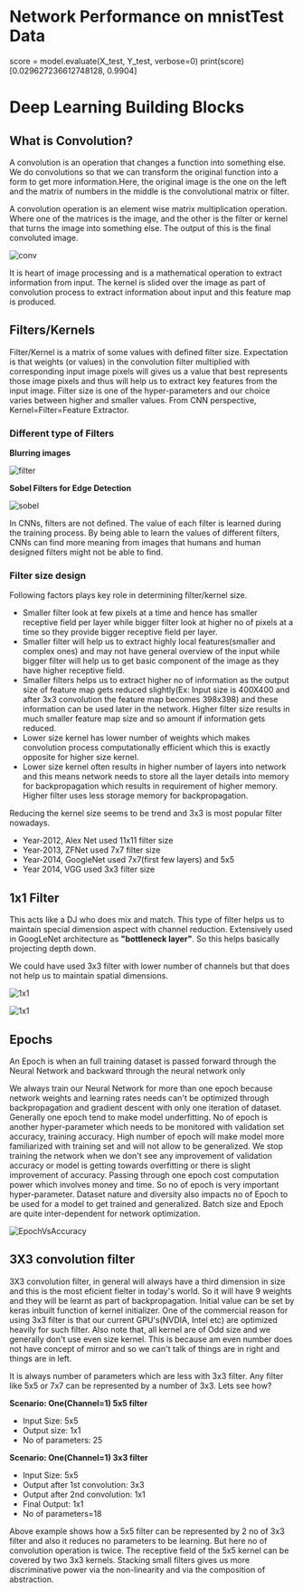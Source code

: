 # Network Performance on mnistTest Data
score = model.evaluate(X_test, Y_test, verbose=0)
print(score)
[0.029627236612748128, 0.9904]

# Deep Learning Building Blocks

## What is Convolution?

A convolution is an operation that changes a function into something else. We do convolutions so that we can transform the original function into a form to get more information.Here, the original image is the one on the left and the matrix of numbers in the middle is the convolutional matrix or filter.

A convolution operation is an element wise matrix multiplication operation. Where one of the matrices is the image, and the other is the filter or kernel that turns the image into something else. The output of this is the final convoluted image.

![conv](https://saama-dbe0.kxcdn.com/wp-content/uploads/2017/12/01.jpg?iv=95)

It is heart of image processing and is a mathematical operation to extract information from input. The kernel is slided over the image as part of convolution process to extract information about input and this feature map is produced.
## Filters/Kernels

Filter/Kernel is a matrix of some values with defined filter size. Expectation is that weights (or values) in the convolution filter multiplied with corresponding input image pixels will gives us a value that best represents those image pixels and thus will help us to extract key features from the input image. Filter size is one of the hyper-parameters and our choice varies between higher and smaller values. 
From CNN perspective, Kernel=Filter=Feature Extractor.
### Different type of Filters

**Blurring images**

![filter](https://saama-dbe0.kxcdn.com/wp-content/uploads/2017/12/03.png?iv=95)

**Sobel Filters for Edge Detection**

![sobel](https://saama-dbe0.kxcdn.com/wp-content/uploads/2017/12/05.jpg?iv=95)

In CNNs, filters are not defined. The value of each filter is learned during the training process. By being able to learn the values of different filters, CNNs can find more meaning from images that humans and human designed filters might not be able to find.
### Filter size design

Following factors plays key role in determining filter/kernel size.

- Smaller filter look at few pixels at a time and hence has smaller receptive field per layer while bigger filter look at higher no of pixels at a time so they provide bigger receptive field per layer.
- Smaller filter will help us to extract highly local features(smaller and complex ones) and may not have general overview of the input while bigger filter will help us to get basic component of the image as they have higher receptive field.
- Smaller filters helps us to extract higher no of information as the output size of feature map gets reduced slightly(Ex: Input size is 400X400 and after 3x3 convolution the feature map becomes 398x398) and these information can be used later in the network. Higher filter size results in much smaller feature map size and so amount if information gets reduced.
- Lower size kernel has lower number of weights which makes convolution process computationally efficient which this is exactly opposite for higher size kernel.
- Lower size kernel often results in higher number of layers into network and this means network needs to store all the layer details into memory for backpropagation which results in requirement of higher memory. Higher filter uses less storage memory for backpropagation.

Reducing the kernel size seems to be trend and 3x3 is most popular filter nowadays.

- Year-2012, Alex Net used 11x11 filter size
- Year-2013, ZFNet used 7x7 filter size
- Year-2014, GoogleNet used 7x7(first few layers) and 5x5
- Year 2014, VGG used 3x3 filter size

## 1x1 Filter
This acts like a DJ who does mix and match. This type of filter helps us to maintain special dimension aspect with channel reduction. Extensively used in GoogLeNet architecture as **"bottleneck layer"**. So this helps basically projecting depth down.

We could have used 3x3 filter with lower number of channels but that does not help us to maintain spatial dimensions.

![1x1](https://github.com/amitkayal/akDeepLearningMaster/blob/master/1x1.gif?raw=true)

![1x1](https://github.com/amitkayal/akDeepLearningMaster/blob/master/1x1_Convolution.JPG?raw=true)



## Epochs

An Epoch is when an full training dataset is passed forward through the Neural Network and backward through the neural network only 

We always train our Neural Network for more than one epoch because network weights and learning rates needs can't be optimized through backpropagation and gradient descent with only one iteration of dataset. Generally one epoch tend to make model underfitting. No of epoch is another hyper-parameter which needs to be monitored with validation set accuracy, training accuracy. High number of epoch will make model more familiarized with training set and will not allow to be generalized. We stop training the network when we don't see any improvement of validation accuracy or model is getting towards overfitting or there is slight improvement of accuracy. Passing through one epoch cost computation power which involves money and time. So no of epoch is very important hyper-parameter. Dataset nature and diversity also impacts no of Epoch to be used for a model to get trained and generalized. Batch size and Epoch are quite inter-dependent for network optimization.

![EpochVsAccuracy](https://github.com/amitkayal/akDeepLearningMaster/blob/master/Training-error-versus-epoch-number-for-the-neural-network-model.png?raw=true)

## 3X3 convolution filter
3X3 convolution filter, in general will always have a third dimension in size and this is the most eficient fielter in today's world. So it will have 9 weights and they will be learnt as part of backpropagation. Initial value can be set by keras inbuilt function of kernel initializer.
One of the commercial reason for using 3x3 filter is that our current GPU's(NVDIA, Intel etc) are optimized heavily for such filter. Also note that, all kernel are of Odd size and we generally don't use even size kernel. This is because am even number does not have concept of mirror and so we can't talk of things are in right and things are in left.

It is always number of parameters which are less with 3x3 filter. Any filter like 5x5 or 7x7 can be represented by a number of 3x3. Lets see how? 

**Scenario:  One(Channel=1) 5x5 filter**

- Input Size: 5x5 
- Output size: 1x1
- No of parameters: 25

**Scenario: One(Channel=1) 3x3 filter**

- Input Size: 5x5 
- Output after 1st convolution: 3x3
- Output after 2nd convolution: 1x1
- Final Output: 1x1
- No of parameters=18

Above example shows how a 5x5 filter can be represented by 2 no of 3x3 filter and also it reduces no parameters to be learning. But here no of convolution operation is twice. The receptive field of the 5x5 kernel can be covered by two 3x3 kernels.  Stacking small filters gives us more discriminative power via the non-linearity and via the composition of abstraction. 

